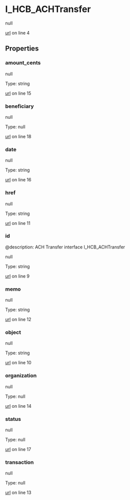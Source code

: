 # I_HCB_ACHTransfer

null 

[url](https://github.com/devramsean0/hcb.js/blob/c9aa73d/src/api_schemas/ACH_transfer.ts#L4) on line 4  

## Properties
### amount_cents

null 

Type: string  

[url](https://github.com/devramsean0/hcb.js/blob/c9aa73d/src/api_schemas/ACH_transfer.ts#L15) on line 15  

### beneficiary

null 

Type: null  

[url](https://github.com/devramsean0/hcb.js/blob/c9aa73d/src/api_schemas/ACH_transfer.ts#L18) on line 18  

### date

null 

Type: string  

[url](https://github.com/devramsean0/hcb.js/blob/c9aa73d/src/api_schemas/ACH_transfer.ts#L16) on line 16  

### href

null 

Type: string  

[url](https://github.com/devramsean0/hcb.js/blob/c9aa73d/src/api_schemas/ACH_transfer.ts#L11) on line 11  

### id
@description: ACH Transfer interface
 I_HCB_ACHTransfer 

null 

Type: string  

[url](https://github.com/devramsean0/hcb.js/blob/c9aa73d/src/api_schemas/ACH_transfer.ts#L9) on line 9  

### memo

null 

Type: string  

[url](https://github.com/devramsean0/hcb.js/blob/c9aa73d/src/api_schemas/ACH_transfer.ts#L12) on line 12  

### object

null 

Type: string  

[url](https://github.com/devramsean0/hcb.js/blob/c9aa73d/src/api_schemas/ACH_transfer.ts#L10) on line 10  

### organization

null 

Type: null  

[url](https://github.com/devramsean0/hcb.js/blob/c9aa73d/src/api_schemas/ACH_transfer.ts#L14) on line 14  

### status

null 

Type: null  

[url](https://github.com/devramsean0/hcb.js/blob/c9aa73d/src/api_schemas/ACH_transfer.ts#L17) on line 17  

### transaction

null 

Type: null  

[url](https://github.com/devramsean0/hcb.js/blob/c9aa73d/src/api_schemas/ACH_transfer.ts#L13) on line 13  
